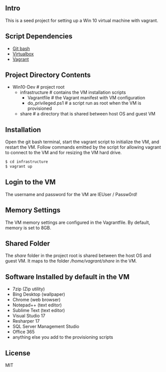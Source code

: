 ## Intro
This is a seed project for setting up a Win 10 virtual machine with vagrant.

## Script Dependencies

  - [Git bash][git-bash-downloads]
  - [Virtualbox][virtualbox-downloads]
  - [Vagrant][vagrant-downloads]

## Project Directory Contents
  - Win10-Dev                    # project root
    - infrastructure             # contains the VM installation scripts
      - Vagrantfile              # the Vagrant manifest with VM configuration
      - do_privileged.ps1        # a script run as root when the VM is provisioned
    - share                      # a directory that is shared between host OS and guest VM

## Installation
Open the git bash terminal, start the vagrant script to initialize the VM, and restart the VM. Follow commands emitted by the script for allowing vagrant to connect to the VM and for resizing the VM hard drive.
```sh
$ cd infrastructure
$ vagrant up
```

## Login to the VM
The username and password for the VM are IEUser / Passw0rd!

## Memory Settings
The VM memory settings are configured in the Vagrantfile. By default, memory is set to 8GB.

## Shared Folder
The _share_ folder in the project root is shared between the host OS and guest VM. It maps to the folder _/home/vagrant/share_ in the VM.

## Software Installed by default in the VM
  - 7zip (Zip utility)
  - Bing Desktop (wallpaper)
  - Chrome (web browser)
  - Notepad++ (text editor)
  - Sublime Text (text editor)
  - Visual Studio 17
  - Resharper 17
  - SQL Server Management Studio
  - Office 365
  - anything else you add to the provisioning scripts

License
----

MIT


[//]: # (These are reference links used in the body of this note and get stripped out when the markdown processor does its job. There is no need to format nicely because it shouldn't be seen. Thanks SO - http://stackoverflow.com/questions/4823468/store-comments-in-markdown-syntax)


   [git-bash-downloads]: <https://git-scm.com/download/win>
   [vagrant-downloads]: <https://www.vagrantup.com/downloads.html>
   [virtualbox-downloads]: <https://www.virtualbox.org/wiki/Downloads>
